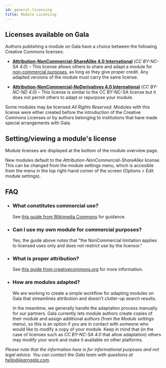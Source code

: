 ```yaml
---
id: general-licensing
title: Module Licensing
---
```


## Licenses available on Gala

Authors publishing a module on Gala have a choice between the following Creative Commons licenses:

- **[Attribution-NonCommercial-ShareAlike 4.0 International](https://creativecommons.org/licenses/by-nc-sa/4.0/)** (_CC BY-NC-SA 4.0_) – This license allows others to share and adapt a module for [non-commercial purposes](https://wiki.creativecommons.org/wiki/NonCommercial_interpretation), as long as they give proper credit. Any adapted versions of the module must carry the same license.

- **[Attribution-NonCommercial-NoDerivatives 4.0 International](https://creativecommons.org/licenses/by-nc-nd/4.0/)** (_CC BY-NC-ND 4.0_) – This license is similar to the CC BY-NC-SA license but it does not permit others to adapt or repurpose your module.

Some modules may be licensed *All Rights Reserved*. Modules with this license were either created before the introduction of the Creative Commons Licenses or by authors belonging to institutions that have made special arrangements with Gala.

## Setting/viewing a module's license

Module licenses are displayed at the bottom of the module overview page.

New modules default to the *Attribution-NonCommercial-ShareAlike* license. This can be changed from the module settings menu, which is accesible from the menu in the top right-hand corner of the screen (Options > Edit module settings).

## FAQ

- ### What constitutes commercial use?
  See [this guide from Wikimedia Commons](https://wiki.creativecommons.org/wiki/NonCommercial_interpretation) for guidance.

- ### Can I use my own module for commercial purposes?
  Yes, the guide above notes that "the NonCommercial limitation applies to licensed uses only and does not restrict use by the licensor."

- ### What is proper attribution?
  See [this guide from creativecommons.org](https://creativecommons.org/faq/#attribution) for more information.

- ### How are modules adapted?
  We are working to create a simple workflow for adapting modules on Gala that streamlines attribution and doesn't clutter-up search results.
  
  In the meantime, we generally handle the adaptation process manually for our partners. Gala currently lets module authors create copies of their module and assign additional authors (from the _Module settings_ menu), so this is an option if you are in contact with someone who would like to modify a copy of your module. Keep in mind that (in the case of licenses such as _CC BY-NC-SA 4.0_ that allow adaptation) others may modify your work and make it available on other platforms.

_Please note that the information here is for informational purposes and not legal advice. You can contact the Gala team with questions at <hello@learngala.com>._
